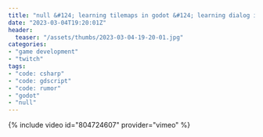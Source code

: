 ```yaml
---
title: "null &#124; learning tilemaps in godot &#124; learning dialog in godot"
date: "2023-03-04T19:20:01Z"
header:
  teaser: "/assets/thumbs/2023-03-04-19-20-01.jpg"
categories:
- "game development"
- "twitch"
tags:
- "code: csharp"
- "code: gdscript"
- "code: rumor"
- "godot"
- "null"
---
```

{% include video id="804724607" provider="vimeo" %}
